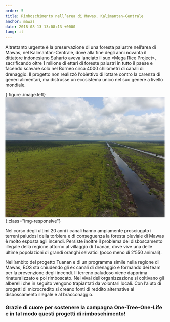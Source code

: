 ```yaml
---
order: 5
title: Rimboschimento nell’area di Mawas, Kalimantan-Centrale
anchor: mawas
date: 2018-08-13 13:08:13 +0000
lang: it
---
```

Altrettanto urgente è la preservazione di una foresta palustre nell’area di Mawas, nel Kalimantan-Centrale, dove alla fine degli anni novanta il dittatore indonesiano Suharto aveva lanciato il suo «Mega Rice Project», sacrificando oltre 1 milione di ettari di foreste palustri in tutto il paese e facendo scavare solo nel Borneo circa 4000 chilometri di canali di drenaggio. Il progetto non realizzò l’obiettivo di lottare contro la carenza di generi alimentari, ma distrusse un ecosistema unico nel suo genere a livello mondiale.

{:figure .image.left}
![Kanäle](/gallery/full/2019/12/15/Foto1.JPG){:class="img-responsive"}

Nel corso degli ultimi 20 anni i canali hanno ampiamente prosciugato i terreni paludosi della torbiera e di conseguenza la foresta pluviale di Mawas è molto esposta agli incendi. Persiste inoltre il problema del disboscamento illegale della regione attorno al villaggio di Tuanan, dove vive una delle ultime popolazioni di grandi oranghi selvatici (poco meno di 2’550 animali).

Nell’ambito del progetto Tuanan e di un programma simile nella regione di Mawas, BOS sta chiudendo gli ex canali di drenaggio e formando dei team per la prevenzione degli incendi. Il terreno paludoso viene dapprima rinaturalizzato e poi rimboscato. Nei vivai dell’organizzazione si coltivano gli alberelli che in seguito vengono trapiantati da volontari locali. Con l’aiuto di progetti di microcredito si creano fonti di reddito alternative al disboscamento illegale e al bracconaggio.

### Grazie di cuore per sostenere la campagna One-Tree-One-Life e in tal modo questi progetti di rimboschimento!